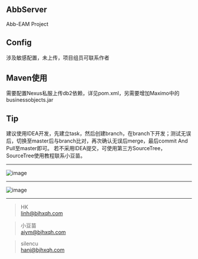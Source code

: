 ## AbbServer
Abb-EAM Project

## Config
涉及敏感配置，未上传，项目组员可联系作者

## Maven使用
需要配置Nexus私服上传db2依赖，详见pom.xml，另需要增加Maximo中的businessobjects.jar

## Tip
建议使用IDEA开发，先建立task，然后创建branch，在branch下开发；测试无误后，切换至master后与branch比对，再次确认无误后merge，最后commit And Pull至master即可。
若不采用IDEA提交，可使用第三方SourceTree，SourceTree使用教程联系小豆苗。
  
---
![image](https://github.com/hklhai/AbbServer/blob/master/screenshot/1.jpg)

---  
![image](https://github.com/hklhai/AbbServer/blob/master/screenshot/2.jpg)
 
---
> HK  
> linh@bjhxqh.com


> 小豆苗  
> aiym@bjhxqh.com


> silencu  
> hanj@bjhxqh.com